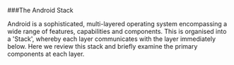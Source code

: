 ###The Android Stack

Android is a sophisticated, multi-layered operating system encompassing a wide range of features, capabilities and components. This is organised into a 'Stack', whereby each layer communicates with the layer immediately below. Here we review this stack and briefly examine the primary components at each layer.